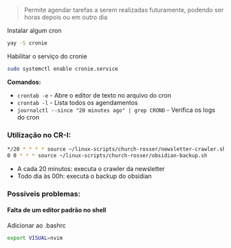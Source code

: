 > Permite agendar tarefas a serem realizadas futuramente, podendo ser horas depois ou em outro dia

Instalar algum cron

```bash
yay -S cronie
```

Habilitar o serviço do cronie

```bash
sudo systemctl enable cronie.service
```

**Comandos:**

- `crontab -e` - Abre o editor de texto no arquivo do cron
- `crontab -l` - Lista todos os agendamentos
- `journalctl --since "20 minutes ago" | grep CROND` - Verifica os logs do cron

### Utilização no CR-I:

```bash
*/20 * * * * source ~/linux-scripts/church-rosser/newsletter-crawler.sh
0 0 * * * source ~/linux-scripts/church-rosser/obsidian-backup.sh
```

- A cada 20 minutos: executa o crawler da newsletter
- Todo dia às 00h: executa o backup do obsidian

### Possíveis problemas:

#### Falta de um editor padrão no shell

Adicionar ao .bashrc

```bash
export VISUAL=nvim
```
